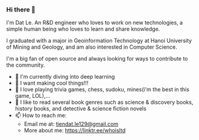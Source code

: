 ### Hi there 👋
I'm Dat Le.
An R&D engineer who loves to work on new technologies, a simple human being who loves to learn and share knowledge.

I graduated with a major in Geoinformation Technology at Hanoi University of Mining and Geology, and am also interested in Computer Science. 

I'm a big fan of open source and always looking for ways to contribute to the community.
- 🔭 I'm currently diving into deep learning
- 🤟 I want making cool things!!!
- 🎲 I love playing trivia games, chess, sudoku, mines(i'm the best in this game, LOL),...
- 📑 I like to read several book genres such as science & discovery books, history books, and detective & science fiction novels
- 📫 How to reach me: 
	- Email me at: tiendat.le129@gmail.com 
	- More about me: https://linktr.ee/whoisltd
<!-- - 🌱 My skills: Python(Flask, Numpy, Pandas, Sklearn, Tensorflow)/ C#/ Git/ Linux/ Postgresql/ GIS -->

<!-- - 👯 I’m looking to collaborate on improving my libraries -->

